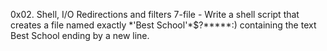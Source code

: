 0x02. Shell, I/O Redirections and filters
7-file - Write a shell script that creates a file named exactly \*\'Best School\'\*$\?\*\*\*\*\*:) containing the text Best School ending by a new line.
